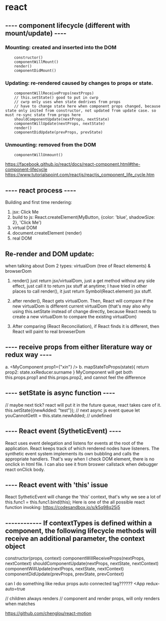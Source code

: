 # react

## ---- component lifecycle (different with mount/update) ----

### Mounting: created and inserted into the DOM

        constructor()
        componentWillMount()
        render()
        componentDidMount()

### Updating: re-rendered caused by changes to props or state.

        componentWillReceiveProps(nextProps)
        // this.setState() good to put in cwrp
        // cwrp only uses when state dedrives from props
        // have to change state here when component props changed, because state only inited from constructor, not updated from update case. so must re-sync state from props here
        shouldComponentUpdate(nextProps, nextState)
        componentWillUpdate(nextProps, nextState)
        render()
        componentDidUpdate(prevProps, prevState)

### Unmounting: removed from the DOM

        componentWillUnmount()
https://facebook.github.io/react/docs/react-component.html#the-component-lifecycle
https://www.tutorialspoint.com/reactjs/reactjs_component_life_cycle.htm

## ---- react process ----

Building and first time rendering:

1. jsx: <MyButton color="blue" shadowSize={2}>Click Me</MyButton>
2. build to js: React.createElement(MyButton, {color: 'blue', shadowSize: 2}, 'Click Me')
3. virtual DOM
4. document.createElement (render)
5. real DOM

## Re-render and DOM update:

when talking about Dom 2 types: virtualDom (tree of React elements) & browserDom

1. render() just return jsx/virtualDom, just a get method without any side effect, just call it to return jsx stuff at anytime; I have tried in other places to call render(), it just return Symbol(React.element) jsx stuff.

2. after render(), React gets virtualDom. Then, React will compare if the new virtualDom is different current virtualDom (that's may also why using this.setState instead of change directly, because React needs to create a new virtualDom to compare the existing virtualDom)

3. After comparing (React Reconciliation), if React finds it is different, then React will paint to real browserDom

## ---- receive props from either literature way or redux way ----

a. <MyComponent prop1={"xin"} />
b. mapStateToProps(state){ return prop2: state.xxReducer.surname }
MyComponent will get both this.props.prop1 and this.props.prop2, and cannot feel the difference

## ---- setState is async function ----

// maybe next tick? react will put it in the future queue, react takes care of it.
this.setState({newAdded: "test"}); // next async js event queue
let youCannotGetIt = this.state.newAdded; // undefined

## ---- React event (SytheticEvent) ----

React uses event delegation and listens for events at the root of the application.
React keeps track of which rendered nodes have listeners.
The synthetic event system implements its own bubbling and calls the appropriate handlers.
That's way when I check DOM element, there is no onclick in html file.
I can also see it from broswer callstack when debugger react onClick body.

## ---- React event with 'this' issue

React SytheticEvent will change the 'this' context, that's why we see a lot of this.func1 = this.func1.bind(this);
Here is one of the all possible react function invoking: https://codesandbox.io/s/k5q98q25j5

## ------------ If contextTypes is defined within a component, the following lifecycle methods will receive an additional parameter, the context object

constructor(props, context)
componentWillReceiveProps(nextProps, nextContext)
shouldComponentUpdate(nextProps, nextState, nextContext)
componentWillUpdate(nextProps, nextState, nextContext)
componentDidUpdate(prevProps, prevState, prevContext)

can I do something like redux props auto connected tag?????? <App redux-auto=true

// children always renders
// component and render props, will only renders when matches

https://github.com/chenglou/react-motion

